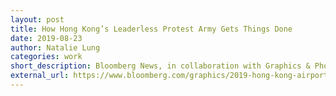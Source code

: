 ```yaml
---
layout: post
title: How Hong Kong’s Leaderless Protest Army Gets Things Done
date: 2019-08-23
author: Natalie Lung
categories: work
short_description: Bloomberg News, in collaboration with Graphics & Photos
external_url: https://www.bloomberg.com/graphics/2019-hong-kong-airport-protests
---
```

